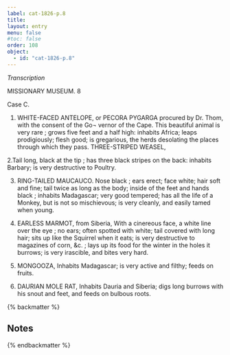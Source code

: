 ```yaml
---
label: cat-1826-p.8
title: 
layout: entry
menu: false
#toc: false
order: 108
object:
  - id: "cat-1826-p.8"
---
```


*Transcription*

MISSIONARY MUSEUM.
8

Case C.

1. WHITE-FACED ANTELOPE, or PECORA PYGARGA
procured by Dr. Thom, with the consent of the Go¬
vernor of the Cape.
This beautiful animal is very rare ; grows five feet and a half
high: inhabits Africa; leaps prodigiously; flesh good;
is gregarious, the herds desolating the places through
which they pass.
THREE-STRIPED WEASEL,

2.Tail long, black at the tip ; has three black stripes on the
back: inhabits Barbary; is very destructive to Poultry.

3. RING-TAILED MAUCAUCO.
Nose black ; ears erect; face white; hair soft and fine;
tail twice as long as the body; inside of the feet and
hands black ; inhabits Madagascar; very good tempered;
has all the life of a Monkey, but is not so mischievous;
is very cleanly, and easily tamed when young.

4. EARLESS MARMOT, from Siberia,
With a cinereous face, a white line over the eye ; no ears;
often spotted with white; tail covered with long hair;
sits up like the Squirrel when it eats; is very destructive
to magazines of corn, &c. ; lays up its food for the winter
in the holes it burrows; is very irascible, and bites very
hard.

5. MONGOOZA,
Inhabits Madagascar; is very active and filthy; feeds on
fruits.

5. DAURIAN MOLE RAT,
Inhabits Dauria and Siberia; digs long burrows with his
snout and feet, and feeds on bulbous roots.

{% backmatter %}

## Notes

{% endbackmatter %}

